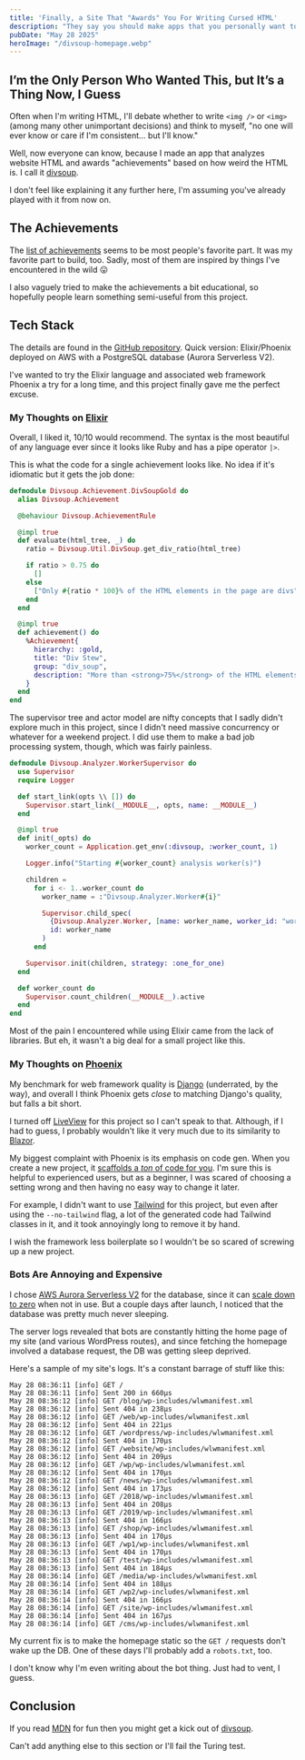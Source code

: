 ```yaml
---
title: 'Finally, a Site That "Awards" You For Writing Cursed HTML'
description: "They say you should make apps that you personally want to use. They didn't realize how weird my wants are."
pubDate: "May 28 2025"
heroImage: "/divsoup-homepage.webp"
---
```


## I’m the Only Person Who Wanted This, but It’s a Thing Now, I Guess

Often when I'm writing HTML, I'll debate whether to write `<img />` or `<img>` (among many other unimportant decisions) and think to myself, "no one will ever know or care if I'm consistent... but I'll know."

Well, now everyone can know, because I made an app that analyzes website HTML and awards "achievements" based on how weird the HTML is. I call it [divsoup](https://divsoup.net).

I don't feel like explaining it any further here, I'm assuming you've already played with it from now on.

## The Achievements

The [list of achievements](https://divsoup.net/achievements) seems to be most people's favorite part. It was my favorite part to build, too. Sadly, most of them are inspired by things I've encountered in the wild 😛

I also vaguely tried to make the achievements a bit educational, so hopefully people learn something semi-useful from this project.

## Tech Stack

The details are found in the [GitHub repository](https://github.com/joshmoody24/divsoup). Quick version: Elixir/Phoenix deployed on AWS with a PostgreSQL database (Aurora Serverless V2).

I've wanted to try the Elixir language and associated web framework Phoenix a try for a long time, and this project finally gave me the perfect excuse.

### My Thoughts on [Elixir](https://joshmoody.org/blog/hidden-pitfalls-of-blazor/)

Overall, I liked it, 10/10 would recommend. The syntax is the most beautiful of any language ever since it looks like Ruby and has a pipe operator `|>`.

This is what the code for a single achievement looks like. No idea if it's idiomatic but it gets the job done:

```elixir
defmodule Divsoup.Achievement.DivSoupGold do
  alias Divsoup.Achievement

  @behaviour Divsoup.AchievementRule

  @impl true
  def evaluate(html_tree, _) do
    ratio = Divsoup.Util.DivSoup.get_div_ratio(html_tree)

    if ratio > 0.75 do
      []
    else
      ["Only #{ratio * 100}% of the HTML elements in the page are divs"]
    end
  end

  @impl true
  def achievement() do
    %Achievement{
      hierarchy: :gold,
      title: "Div Stew",
      group: "div_soup",
      description: "More than <strong>75%</strong> of the HTML elements in the page are <code>&lt;div&gt;</code> elements"
    }
  end
end
```

The supervisor tree and actor model are nifty concepts that I sadly didn't explore much in this project, since I didn't need massive concurrency or whatever for a weekend project. I did use them to make a bad job processing system, though, which was fairly painless.

```elixir
defmodule Divsoup.Analyzer.WorkerSupervisor do
  use Supervisor
  require Logger

  def start_link(opts \\ []) do
    Supervisor.start_link(__MODULE__, opts, name: __MODULE__)
  end

  @impl true
  def init(_opts) do
    worker_count = Application.get_env(:divsoup, :worker_count, 1)

    Logger.info("Starting #{worker_count} analysis worker(s)")

    children =
      for i <- 1..worker_count do
        worker_name = :"Divsoup.Analyzer.Worker#{i}"

        Supervisor.child_spec(
          {Divsoup.Analyzer.Worker, [name: worker_name, worker_id: "worker_#{i}"]},
          id: worker_name
        )
      end

    Supervisor.init(children, strategy: :one_for_one)
  end

  def worker_count do
    Supervisor.count_children(__MODULE__).active
  end
end

```

Most of the pain I encountered while using Elixir came from the lack of libraries. But eh, it wasn't a big deal for a small project like this.

### My Thoughts on [Phoenix](https://www.phoenixframework.org/)

My benchmark for web framework quality is [Django](https://www.djangoproject.com/) (underrated, by the way), and overall I think Phoenix gets _close_ to matching Django's quality, but falls a bit short.

I turned off [LiveView](https://hexdocs.pm/phoenix_live_view/welcome.html) for this project so I can't speak to that. Although, if I had to guess, I probably wouldn't like it very much due to its similarity to [Blazor](https://joshmoody.org/blog/hidden-pitfalls-of-blazor/).

My biggest complaint with Phoenix is its emphasis on code gen. When you create a new project, it [scaffolds a _ton_ of code for you](https://hexdocs.pm/phoenix/Mix.Tasks.Phx.New.html). I'm sure this is helpful to experienced users, but as a beginner, I was scared of choosing a setting wrong and then having no easy way to change it later.

For example, I didn't want to use [Tailwind](https://tailwindcss.com/) for this project, but even after using the `--no-tailwind` flag, a lot of the generated code had Tailwind classes in it, and it took annoyingly long to remove it by hand.

I wish the framework less boilerplate so I wouldn't be so scared of screwing up a new project.

### Bots Are Annoying and Expensive

I chose [AWS Aurora Serverless V2](https://docs.aws.amazon.com/AmazonRDS/latest/AuroraUserGuide/aurora-serverless-v2.html) for the database, since it can [scale down to zero](https://aws.amazon.com/about-aws/whats-new/2024/11/amazon-aurora-serverless-v2-scaling-zero-capacity/) when not in use. But a couple days after launch, I noticed that the database was pretty much never sleeping.

The server logs revealed that bots are constantly hitting the home page of my site (and various WordPress routes), and since fetching the homepage involved a database request, the DB was getting sleep deprived.

Here's a sample of my site's logs. It's a constant barrage of stuff like this:

```
May 28 08:36:11 [info] GET /
May 28 08:36:11 [info] Sent 200 in 660µs
May 28 08:36:12 [info] GET /blog/wp-includes/wlwmanifest.xml
May 28 08:36:12 [info] Sent 404 in 238µs
May 28 08:36:12 [info] GET /web/wp-includes/wlwmanifest.xml
May 28 08:36:12 [info] Sent 404 in 221µs
May 28 08:36:12 [info] GET /wordpress/wp-includes/wlwmanifest.xml
May 28 08:36:12 [info] Sent 404 in 170µs
May 28 08:36:12 [info] GET /website/wp-includes/wlwmanifest.xml
May 28 08:36:12 [info] Sent 404 in 209µs
May 28 08:36:12 [info] GET /wp/wp-includes/wlwmanifest.xml
May 28 08:36:12 [info] Sent 404 in 170µs
May 28 08:36:12 [info] GET /news/wp-includes/wlwmanifest.xml
May 28 08:36:12 [info] Sent 404 in 173µs
May 28 08:36:13 [info] GET /2018/wp-includes/wlwmanifest.xml
May 28 08:36:13 [info] Sent 404 in 208µs
May 28 08:36:13 [info] GET /2019/wp-includes/wlwmanifest.xml
May 28 08:36:13 [info] Sent 404 in 166µs
May 28 08:36:13 [info] GET /shop/wp-includes/wlwmanifest.xml
May 28 08:36:13 [info] Sent 404 in 170µs
May 28 08:36:13 [info] GET /wp1/wp-includes/wlwmanifest.xml
May 28 08:36:13 [info] Sent 404 in 170µs
May 28 08:36:13 [info] GET /test/wp-includes/wlwmanifest.xml
May 28 08:36:13 [info] Sent 404 in 184µs
May 28 08:36:14 [info] GET /media/wp-includes/wlwmanifest.xml
May 28 08:36:14 [info] Sent 404 in 188µs
May 28 08:36:14 [info] GET /wp2/wp-includes/wlwmanifest.xml
May 28 08:36:14 [info] Sent 404 in 166µs
May 28 08:36:14 [info] GET /site/wp-includes/wlwmanifest.xml
May 28 08:36:14 [info] Sent 404 in 167µs
May 28 08:36:14 [info] GET /cms/wp-includes/wlwmanifest.xml
```

My current fix is to make the homepage static so the `GET /` requests don't wake up the DB. One of these days I'll probably add a `robots.txt`, too.

I don't know why I'm even writing about the bot thing. Just had to vent, I guess.

## Conclusion

If you read [MDN](https://developer.mozilla.org/en-US/docs/Web/HTML) for fun then you might get a kick out of [divsoup](https://divsoup.net).

Can't add anything else to this section or I'll fail the Turing test.
